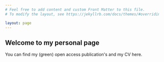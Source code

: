 ```yaml
---
# Feel free to add content and custom Front Matter to this file.
# To modify the layout, see https://jekyllrb.com/docs/themes/#overriding-theme-defaults

layout: page
---
```


## Welcome to my personal page
You can find my (green) open access publication's and my CV here. 

